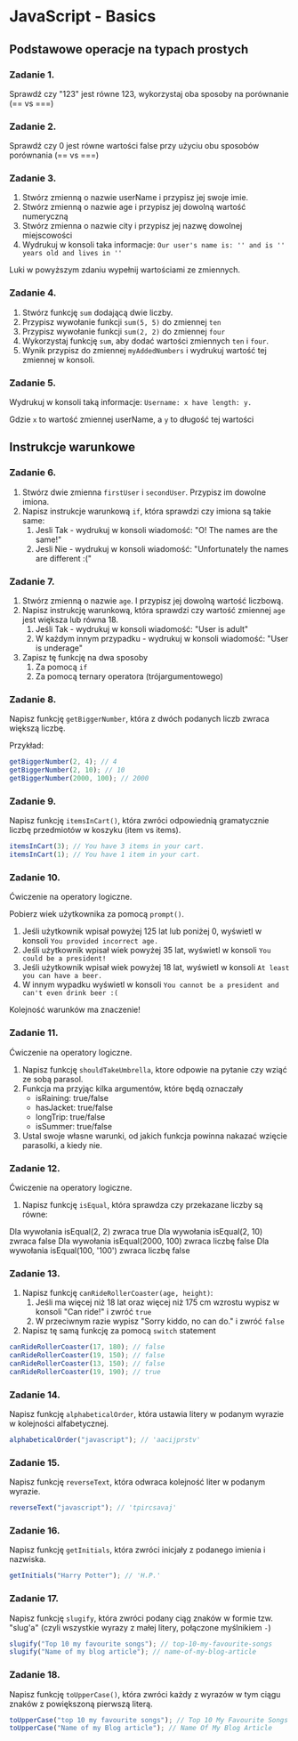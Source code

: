 # JavaScript - Basics

## Podstawowe operacje na typach prostych

### Zadanie 1.

Sprawdź czy "123" jest równe 123, wykorzystaj oba sposoby na porównanie (== vs ===)

### Zadanie 2.

Sprawdź czy 0 jest równe wartości false przy użyciu obu sposobów porównania (== vs ===)

### Zadanie 3.

1. Stwórz zmienną o nazwie userName i przypisz jej swoje imie.
2. Stwórz zmienną o nazwie age i przypisz jej dowolną wartość numeryczną
3. Stwórz zmienna o nazwie city i przypisz jej nazwę dowolnej miejscowości
4. Wydrukuj w konsoli taka informacje:
   `Our user's name is: '' and is '' years old and lives in ''`

Luki w powyższym zdaniu wypełnij wartościami ze zmiennych.

### Zadanie 4.

1. Stwórz funkcję `sum` dodającą dwie liczby.
2. Przypisz wywołanie funkcji `sum(5, 5)` do zmiennej `ten`
3. Przypisz wywołanie funkcji `sum(2, 2)` do zmiennej `four`
4. Wykorzystaj funkcję `sum`, aby dodać wartości zmiennych `ten` i `four`.
5. Wynik przypisz do zmiennej `myAddedNumbers` i wydrukuj wartość tej zmiennej w konsoli.

### Zadanie 5.

Wydrukuj w konsoli taką informacje:
`Username: x have length: y.`

Gdzie `x` to wartość zmiennej userName, a `y` to długość tej wartości

## Instrukcje warunkowe

### Zadanie 6.

1. Stwórz dwie zmienna `firstUser` i `secondUser`. Przypisz im dowolne imiona.
2. Napisz instrukcje warunkową `if`, która sprawdzi czy imiona są takie same:
   1. Jesli Tak - wydrukuj w konsoli wiadomość: "O! The names are the same!"
   2. Jesli Nie - wydrukuj w konsoli wiadomość: "Unfortunately the names are different :("

### Zadanie 7.

1. Stwórz zmienną o nazwie `age`. I przypisz jej dowolną wartość liczbową.
2. Napisz instrukcję warunkową, która sprawdzi czy wartość zmiennej `age` jest większa lub równa 18.
   1. Jeśli Tak - wydrukuj w konsoli wiadomość: "User is adult"
   2. W każdym innym przypadku - wydrukuj w konsoli wiadomość: "User is underage"
3. Zapisz tę funkcję na dwa sposoby
   1. Za pomocą `if`
   2. Za pomocą ternary operatora (trójargumentowego)

### Zadanie 8.

Napisz funkcję `getBiggerNumber`, która z dwóch podanych liczb zwraca większą liczbę.

Przykład:

```js
getBiggerNumber(2, 4); // 4
getBiggerNumber(2, 10); // 10
getBiggerNumber(2000, 100); // 2000
```

### Zadanie 9.

Napisz funkcję `itemsInCart()`, która zwróci odpowiednią gramatycznie liczbę przedmiotów w koszyku (item vs items).

```js
itemsInCart(3); // You have 3 items in your cart.
itemsInCart(1); // You have 1 item in your cart.
```

### Zadanie 10.

Ćwiczenie na operatory logiczne.

Pobierz wiek użytkownika za pomocą `prompt()`.

1. Jeśli użytkownik wpisał powyżej 125 lat lub poniżej 0, wyświetl w konsoli `You provided incorrect age.`
2. Jeśli użytkownik wpisał wiek powyżej 35 lat, wyświetl w konsoli `You could be a president!`
3. Jeśli użytkownik wpisał wiek powyżej 18 lat, wyświetl w konsoli `At least you can have a beer.`
4. W innym wypadku wyświetl w konsoli `You cannot be a president and can't even drink beer :(`

Kolejność warunków ma znaczenie!

### Zadanie 11.

Ćwiczenie na operatory logiczne.

1. Napisz funkcję `shouldTakeUmbrella`, ktore odpowie na pytanie czy wziąć ze sobą parasol.
2. Funkcja ma przyjąc kilka argumentów, które będą oznaczały
   - isRaining: true/false
   - hasJacket: true/false
   - longTrip: true/false
   - isSummer: true/false
3. Ustal swoje własne warunki, od jakich funkcja powinna nakazać wzięcie parasolki, a kiedy nie.

### Zadanie 12.

Ćwiczenie na operatory logiczne.

1. Napisz funkcję `isEqual`, która sprawdza czy przekazane liczby są równe:

Dla wywołania isEqual(2, 2) zwraca true
Dla wywołania isEqual(2, 10) zwraca false
Dla wywołania isEqual(2000, 100) zwraca liczbę false
Dla wywołania isEqual(100, '100') zwraca liczbę false

### Zadanie 13.

1. Napisz funkcję `canRideRollerCoaster(age, height)`:
   1. Jeśli ma więcej niż 18 lat oraz więcej niż 175 cm wzrostu wypisz w konsoli "Can ride!" i zwróć `true`
   2. W przeciwnym razie wypisz "Sorry kiddo, no can do." i zwróć `false`
2. Napisz tę samą funkcję za pomocą `switch` statement

```js
canRideRollerCoaster(17, 180); // false
canRideRollerCoaster(19, 150); // false
canRideRollerCoaster(13, 150); // false
canRideRollerCoaster(19, 190); // true
```

### Zadanie 14.

Napisz funkcję `alphabeticalOrder`, która ustawia litery w podanym wyrazie w kolejności alfabetycznej.

```js
alphabeticalOrder("javascript"); // 'aacijprstv'
```

### Zadanie 15.

Napisz funkcję `reverseText`, która odwraca kolejność liter w podanym wyrazie.

```js
reverseText("javascript"); // 'tpircsavaj'
```

### Zadanie 16.

Napisz funkcję `getInitials`, która zwróci inicjały z podanego imienia i nazwiska.

```js
getInitials("Harry Potter"); // 'H.P.'
```

### Zadanie 17.

Napisz funkcję `slugify`, która zwróci podany ciąg znaków w formie tzw. "slug'a" (czyli wszystkie wyrazy z małej litery, połączone myślnikiem `-`)

```js
slugify("Top 10 my favourite songs"); // top-10-my-favourite-songs
slugify("Name of my blog article"); // name-of-my-blog-article
```

### Zadanie 18.

Napisz funkcję `toUpperCase()`, która zwróci każdy z wyrazów w tym ciągu znaków z powiększoną pierwszą literą.

```js
toUpperCase("top 10 my favourite songs"); // Top 10 My Favourite Songs
toUpperCase("Name of my Blog article"); // Name Of My Blog Article
```
